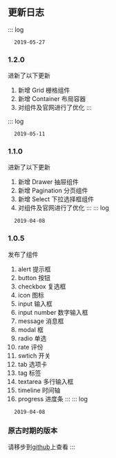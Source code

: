 ## 更新日志

::: log
```time
  2019-05-27
```
### 1.2.0
  进新了以下更新
  1. 新增 Grid 栅格组件
  2. 新增 Container 布局容器
  3. 对组件及官网进行了优化
:::

::: log
  ```time
    2019-05-11
  ```
  ### 1.1.0
  进新了以下更新
  1. 新增 Drawer 抽屉组件
  2. 新增 Pagination 分页组件
  3. 新增 Select 下拉选择框组件
  4. 对组件及官网进行了优化
:::
::: log
  ```time
    2019-04-08
  ```
  ### 1.0.5
  发布了组件
  1. alert 提示框
  2. button 按钮
  3. checkbox 复选框
  4. icon 图标
  5. input 输入框
  6. input number 数字输入框
  7. message 消息框
  8. modal 框
  9. radio 单选
  10. rate 评份
  11. swtich 开关
  12. tab 选项卡
  13. tag 标签
  14. textarea 多行输入框
  15. timeline 时间轴
  16. progress 进度条 
:::
::: log
  ```time
    2019-04-08
  ```
### 原古时期的版本  
请移步到[github](https://github.com/flyer-ui/flyer-ui/releases)上查看
:::